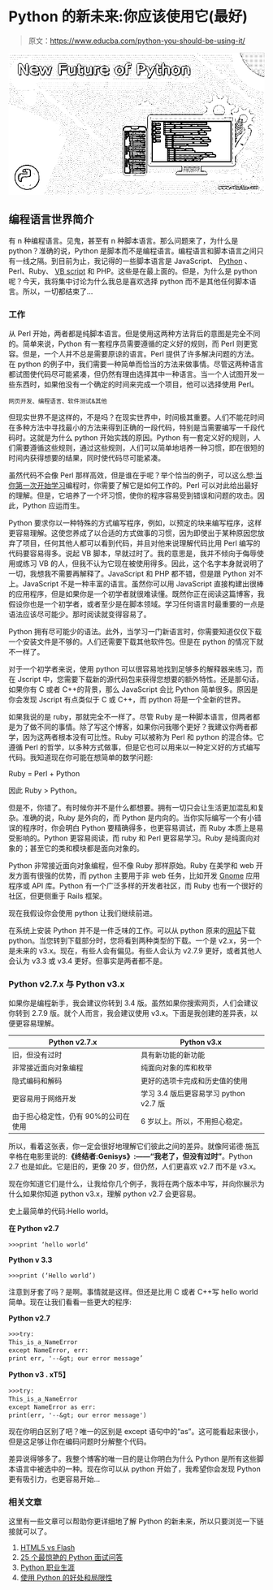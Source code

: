 # Python 的新未来:你应该使用它(最好)

> 原文：<https://www.educba.com/python-you-should-be-using-it/>

![New Future of Python: You Should Be Using It (Best)](img/9f68d6db0db1a4467210b129f544a613.png)



## 编程语言世界简介

有 n 种编程语言。见鬼，甚至有 n 种脚本语言。那么问题来了，为什么是 python？准确的说，Python 是脚本而不是编程语言。编程语言和脚本语言之间只有一线之隔。到目前为止，我记得的一些脚本语言是 JavaScript、 [Python](https://www.educba.com/software-development/courses/python-certification-course/ "Python Training Course Bundle") 、Perl、Ruby、 [VB script](https://www.educba.com/software-development/courses/vb-net-course/ "Online VB.NET - Programming with Visual Basics .NET Training") 和 PHP。这些是在最上面的。但是，为什么是 python 呢？今天，我将集中讨论为什么我总是喜欢选择 python 而不是其他任何脚本语言。所以，一切都结束了…

### 工作

从 Perl 开始，两者都是纯脚本语言。但是使用这两种方法背后的意图是完全不同的。简单来说，Python 有一套程序员需要遵循的定义好的规则，而 Perl 则更宽容。但是，一个人并不总是需要原谅的语言。Perl 提供了许多解决问题的方法。在 python 的例子中，我们需要一种简单而恰当的方法来做事情。尽管这两种语言都试图使代码尽可能紧凑，但仍然有理由选择其中一种语言。当一个人试图开发一些东西时，如果他没有一个确定的时间来完成一个项目，他可以选择使用 Perl。

<small>网页开发、编程语言、软件测试&其他</small>

但现实世界不是这样的，不是吗？在现实世界中，时间极其重要。人们不能花时间在多种方法中寻找最小的方法来得到正确的一段代码，特别是当需要编写一千段代码时。这就是为什么 python 开始实践的原因。Python 有一套定义好的规则，人们需要遵循这些规则，通过这些规则，人们可以简单地培养一种习惯，即在很短的时间内获得想要的结果，同时使代码尽可能紧凑。

虽然代码不会像 Perl 那样高效，但是谁在乎呢？举个恰当的例子，可以这么想:[当你第一次开始学习](https://www.educba.com/programming-for-beginners/ "How to Start Learning Programming")编程时，你需要了解它是如何工作的。Perl 可以对此给出最好的理解。但是，它培养了一个坏习惯，使你的程序容易受到错误和问题的攻击。因此，Python 应运而生。

Python 要求你以一种特殊的方式编写程序，例如，以预定的块来编写程序，这样更容易理解。这使您养成了以合适的方式做事的习惯，因为即使出于某种原因您放弃了项目，任何其他人都可以看到代码，并且对他来说理解代码比用 Perl 编写的代码要容易得多。说起 VB 脚本，早就过时了。我的意思是，我并不倾向于侮辱使用或练习 VB 的人，但我不认为它现在被使用得多。因此，这个名字本身就说明了一切，我想我不需要再解释了。JavaScript 和 PHP 都不错，但是跟 Python 对不上。JavaScript 不是一种丰富的语言。虽然你可以用 JavaScript 直接构建出很棒的应用程序，但是如果你是一个初学者就很难读懂。既然你正在阅读这篇博客，我假设你也是一个初学者，或者至少是在脚本领域。学习任何语言时最重要的一点是语法应该尽可能少。那时阅读就变得容易了。

Python 拥有尽可能少的语法。此外，当学习一门新语言时，你需要知道仅仅下载一个安装文件是不够的。人们还需要下载其他软件包。但是在 python 的情况下就不一样了。

对于一个初学者来说，使用 python 可以很容易地找到足够多的解释器来练习，而在 Jscript 中，您需要下载新的源代码包来获得您想要的额外特性。还是那句话，如果你有 C 或者 C++的背景，那么 JavaScript 会比 Python 简单很多。原因是你会发现 Jscript 有点类似于 C 或 C++，而 python 将是一个全新的世界。

如果我说的是 ruby，那就完全不一样了。尽管 Ruby 是一种脚本语言，但两者都是为了做不同的事情。除了写这个博客，如果你问我哪个更好？我建议你两者都学，因为这两者根本没有可比性。Ruby 可以被称为 Perl 和 python 的混合体。它遵循 Perl 的哲学，以多种方式做事，但是它也可以用来以一种定义好的方式编写代码。我知道现在你可能在想简单的数学问题:

Ruby = Perl + Python

因此 Ruby > Python。

但是不，你错了。有时候你并不是什么都想要。拥有一切只会让生活更加混乱和复杂。准确的说，Ruby 是外向的，而 Python 是内向的。当你实际编写一个有小错误的程序时，你会明白 Python 要精确得多，也更容易调试，而 Ruby 本质上是易受影响的。Python 更容易阅读，而 ruby 和 Perl 更容易学习。Ruby 是纯面向对象的；甚至它的类和模块都是面向对象的。

Python 非常接近面向对象编程，但不像 Ruby 那样原始。Ruby 在美学和 web 开发方面有很强的优势，而 python 主要用于非 web 任务，比如开发 [Gnome](https://www.educba.com/gnome-development-via-python-programming/ "Gnome development via Python Programming") 应用程序或 API 库。Python 有一个广泛多样的开发者社区，而 Ruby 也有一个很好的社区，但更侧重于 Rails 框架。

现在我假设你会使用 python 让我们继续前进。

在系统上安装 Python 并不是一件乏味的工作。可以从 python 原来的[网站](https://www.python.org/ "website")下载 python。当您转到下载部分时，您将看到两种类型的下载。一个是 v2.x，另一个是未来的 v3.x。现在，有些人会有偏见。有些人会认为 v2.7.9 更好，或者其他人会认为 v3.3 或 v3.4 更好。但事实是两者都不是。

### Python v2.7.x 与 Python v3.x

如果你是编程新手，我会建议你转到 3.4 版。虽然如果你搜索网页，人们会建议你转到 2.7.9 版。就个人而言，我会建议使用 v3.x。下面是我创建的差异表，以便更容易理解。

| Python v2.7.x | Python v3.x |
| --- | --- |
| 旧，但没有过时 | 具有新功能的新功能 |
| 非常接近面向对象编程 | 纯面向对象的库和枚举 |
| 隐式编码和解码 | 更好的选项卡完成和历史值的使用 |
| 更容易用于网络开发 | 学习 3.4 版后更容易学习 python v2.7 版 |
| 由于担心稳定性，仍有 90%的公司在使用 | 6 岁以上。所以，不用担心稳定。 |

所以，看着这张表，你一定会很好地理解它们彼此之间的差异。就像阿诺德·施瓦辛格在电影里说的:**《终结者:Genisys》:——“我老了，但没有过时”**。Python 2.7 也是如此。它是旧的，更像 20 岁，但仍然，人们更喜欢 v2.7 而不是 v3.x。

现在你知道它们是什么，让我给你几个例子，我将在两个版本中写，并向你展示为什么如果你知道 python v3.x，理解 python v2.7 会更容易。

史上最简单的代码:Hello world。

**在 Python v2.7**

```
>>>print ‘hello world’
```

**Python v 3.3**

```
>>>print (‘Hello world’)
```

注意到牙套了吗？是啊。事情就是这样。但还是比用 C 或者 C++写 hello world 简单。现在让我们看看一些更大的程序:

**Python v2.7**

```
>>>try:
This_is_a_NameError
except NameError, err:
print err, '--&gt; our error message’
```

**Python v3 . xT5】**

```
>>>try:
This_is_a_NameError
except NameError as err:
print(err, '--&gt; our error message')
```

现在你明白区别了吧？唯一的区别是 except 语句中的“as”。这可能看起来很小，但是这足够让你在编码问题时分解整个代码。

差异说得够多了。我整个博客的唯一目的是让你明白为什么 Python 是所有这些脚本语言中被选中的一种。现在你可以从 python 开始了，我希望你会发现 Python 更有吸引力，也更容易开始…

### 相关文章

这里有一些文章可以帮助你更详细地了解 Python 的新未来，所以只要浏览一下链接就可以了。

1.  [HTML5 vs Flash](https://www.educba.com/html5-vs-flash/)
2.  [25 个最惊艳的 Python 面试问答](https://www.educba.com/python-interview-questions/)
3.  [Python 职业生涯](https://www.educba.com/careers-in-python/)
4.  [使用 Python 的好处和局限性](https://www.educba.com/benefits-and-limitations-of-using-python/)





